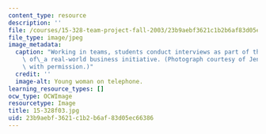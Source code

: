```yaml
---
content_type: resource
description: ''
file: /courses/15-328-team-project-fall-2003/23b9aebf3621c1b2b6af83d05ec66386_15-328f03.jpg
file_type: image/jpeg
image_metadata:
  caption: "Working in teams, students conduct interviews as part of their analysis\
    \ of\_a real-world business initiative. (Photograph courtesy of Jenn Borton. Used\
    \ with permission.)"
  credit: ''
  image-alt: Young woman on telephone.
learning_resource_types: []
ocw_type: OCWImage
resourcetype: Image
title: 15-328f03.jpg
uid: 23b9aebf-3621-c1b2-b6af-83d05ec66386
---
```

